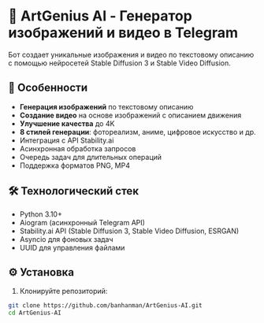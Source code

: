 # 🎨 ArtGenius AI - Генератор изображений и видео в Telegram

Бот создает уникальные изображения и видео по текстовому описанию с помощью нейросетей Stable Diffusion 3 и Stable Video Diffusion.

## 🌟 Особенности
- **Генерация изображений** по текстовому описанию
- **Создание видео** на основе изображений с описанием движения
- **Улучшение качества** до 4K
- **8 стилей генерации**: фотореализм, аниме, цифровое искусство и др.
- Интеграция с API Stability.ai
- Асинхронная обработка запросов
- Очередь задач для длительных операций
- Поддержка форматов PNG, MP4

## 🛠 Технологический стек
- Python 3.10+
- Aiogram (асинхронный Telegram API)
- Stability.ai API (Stable Diffusion 3, Stable Video Diffusion, ESRGAN)
- Asyncio для фоновых задач
- UUID для управления файлами

## ⚙️ Установка
1. Клонируйте репозиторий:
```bash
git clone https://github.com/banhanman/ArtGenius-AI.git
cd ArtGenius-AI

